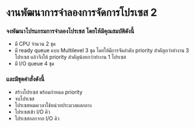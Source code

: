 # งานพัฒนาการจำลองการจัดการโปรเซส 2
### จงพัฒนาโปรแกรมการจำลองโปรเซส โดยให้มีคุณสมบัติดังนี้
- มี CPU จำนวน 2 ชุด
- มี ready queue แบบ Multilevel 3 ชุด โดยให้มีการจัดลำดับ priority สำคัญกว่าทำงาน 3 โปรเซส แล้วจึงให้ priority สำคัญน้อยกว่าทำงาน 1 โปรเซส
- มี I/O queue  4 ชุด

### และมีชุดคำสั่งดังนี้
- สร้างโปรเซส พร้อมกำหนด priority
- จบโปรเซส
- โปรเซสหมดเวลาใช้หน่วยประมวลผลกลาง
- โปรเซสเข้า I/O คิว
- โปรเซสออกจาก I/O คิว